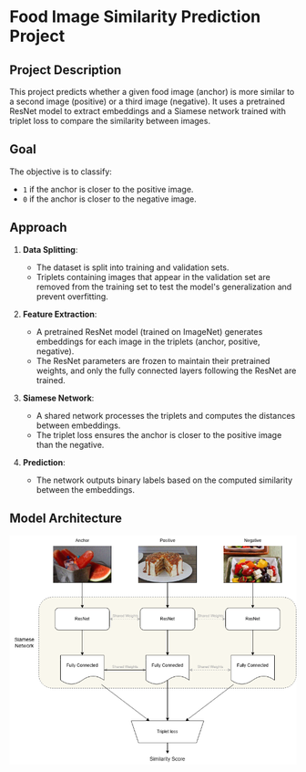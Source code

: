# Food Image Similarity Prediction Project

## Project Description

This project predicts whether a given food image (anchor) is more similar to a second image (positive) or a third image (negative). It uses a pretrained ResNet model to extract embeddings and a Siamese network trained with triplet loss to compare the similarity between images.

## Goal

The objective is to classify:

- `1` if the anchor is closer to the positive image.
- `0` if the anchor is closer to the negative image.

## Approach

1. **Data Splitting**:  
   - The dataset is split into training and validation sets.  
   - Triplets containing images that appear in the validation set are removed from the training set to test the model's generalization and prevent overfitting.

2. **Feature Extraction**:  
   - A pretrained ResNet model (trained on ImageNet) generates embeddings for each image in the triplets (anchor, positive, negative).  
   - The ResNet parameters are frozen to maintain their pretrained weights, and only the fully connected layers following the ResNet are trained.  

3. **Siamese Network**:  
   - A shared network processes the triplets and computes the distances between embeddings.  
   - The triplet loss ensures the anchor is closer to the positive image than the negative.  

4. **Prediction**:  
   - The network outputs binary labels based on the computed similarity between the embeddings.

## Model Architecture

![Model Architecture](model/model.png)
